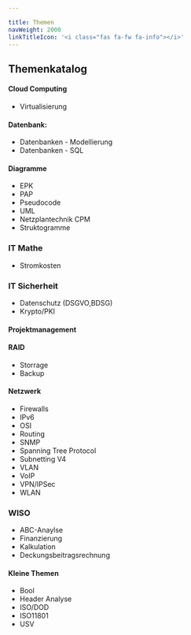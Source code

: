 ```yaml
---

title: Themen
navWeight: 2000
linkTitleIcon: '<i class="fas fa-fw fa-info"></i>'
---
```



## Themenkatalog

#### Cloud Computing

- Virtualisierung

#### Datenbank:

- Datenbanken - Modellierung
- Datenbanken - SQL

#### Diagramme

- EPK
- PAP
- Pseudocode
- UML
- Netzplantechnik CPM
- Struktogramme

### IT Mathe

- Stromkosten

### IT Sicherheit

- Datenschutz (DSGVO,BDSG)
- Krypto/PKI

#### Projektmanagement

#### RAID

- Storrage
- Backup

#### Netzwerk

- Firewalls
- IPv6
- OSI
- Routing
- SNMP
- Spanning Tree Protocol
- Subnetting V4
- VLAN
- VoIP
- VPN/IPSec
- WLAN

### WISO

- ABC-Anaylse
- Finanzierung
- Kalkulation
- Deckungsbeitragsrechnung

#### Kleine Themen

- Bool
- Header Analyse
- ISO/DOD
- ISO11801
- USV
